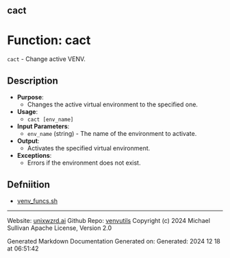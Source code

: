 ## cact
# Function: cact
`cact` - Change active VENV.
## Description
- **Purpose**: 
  - Changes the active virtual environment to the specified one.
- **Usage**: 
  - `cact [env_name]`
- **Input Parameters**: 
  - `env_name` (string) - The name of the environment to activate.
- **Output**: 
  - Activates the specified virtual environment.
- **Exceptions**: 
  - Errors if the environment does not exist.

## Defniition 

* [venv_funcs.sh](../venv_funcs_sh.md)

---

Website: [unixwzrd.ai](https://unixwzrd.ai)
Github Repo: [venvutils](https://github.com/unixwzrd/venvutils)
Copyright (c) 2024 Michael Sullivan
Apache License, Version 2.0

Generated Markdown Documentation
Generated on: Generated: 2024 12 18 at 06:51:42
